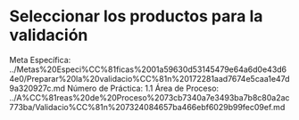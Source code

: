 # Seleccionar los productos para la validación

Meta Específica: ../Metas%20Especi%CC%81ficas%2001a59630d53145479e64a6d0e43d64e0/Preparar%20la%20validacio%CC%81n%20172281aad7674e5caa1e47d9a320927c.md
Número de Práctica: 1.1
Área de Proceso: ../A%CC%81reas%20de%20Proceso%2073cb7340a7e3493ba7b8c80a2ac773ba/Validacio%CC%81n%207324084657ba466ebf6029b99fec09ef.md